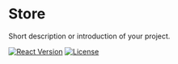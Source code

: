 # Store

Short description or introduction of your project.

[![React Version](https://img.shields.io/badge/React-v17.0.2-blue.svg)](https://reactjs.org/)
[![License](https://img.shields.io/badge/License-MIT-yellow.svg)](LICENSE)



 
